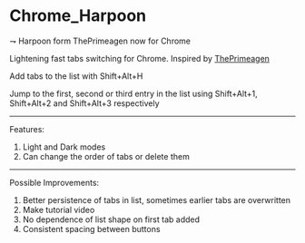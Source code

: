 # Chrome_Harpoon
⇁ Harpoon form ThePrimeagen now for Chrome

Lightening fast tabs switching for Chrome. Inspired by [ThePrimeagen](https://github.com/ThePrimeagen)

Add tabs to the list with Shift+Alt+H

Jump to the first, second or third entry in the list using Shift+Alt+1, Shift+Alt+2 and Shift+Alt+3 respectively

---
Features:

1. Light and Dark modes
1. Can change the order of tabs or delete them

---

Possible Improvements:
1. Better persistence of tabs in list, sometimes earlier tabs are overwritten
1. Make tutorial video
1. No dependence of list shape on first tab added
1. Consistent spacing between buttons

